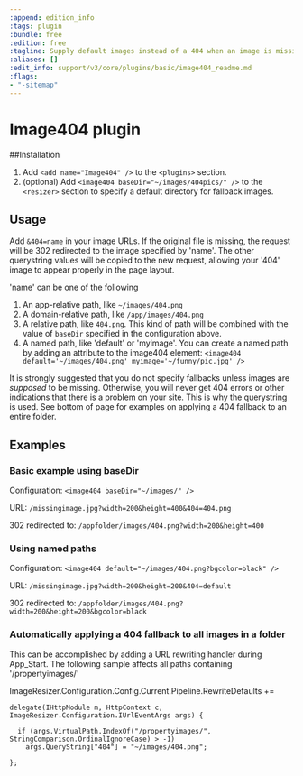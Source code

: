 ```yaml
---
:append: edition_info
:tags: plugin
:bundle: free
:edition: free
:tagline: Supply default images instead of a 404 when an image is missing.
:aliases: []
:edit_info: support/v3/core/plugins/basic/image404_readme.md
:flags:
- "-sitemap"
---
```


# Image404 plugin

##Installation

1. Add `<add name="Image404" />` to the `<plugins>` section.
2. (optional) Add `<image404 baseDir="~/images/404pics/" />` to the `<resizer>` section to specify a default directory for fallback images.
  

## Usage

Add `&404=name` in your image URLs. If the original file is missing, the request will be 302 redirected to the image specified by 'name'. The other querystring values will be copied to the new request, allowing your '404' image to appear properly in the page layout.

'name' can be one of the following

1. An app-relative path, like `~/images/404.png`
2. A domain-relative path, like `/app/images/404.png`
3. A relative path, like `404.png`. This kind of path will be combined with the value of `baseDir` specified in the configuration above.
4. A named path, like 'default' or 'myimage'. You can create a named path by adding an attribute to the image404 element: `<image404 default='~/images/404.png' myimage='~/funny/pic.jpg' />` 

It is strongly suggested that you do not specify fallbacks unless images are *supposed* to be missing. Otherwise, you will never get 404 errors or other indications that there is a problem on your site.
This is why the querystring is used. See bottom of page for examples on applying a 404 fallback to an entire folder.

## Examples

### Basic example using baseDir

Configuration: `<image404 baseDir="~/images/" />`

URL: `/missingimage.jpg?width=200&height=400&404=404.png`

302 redirected to: `/appfolder/images/404.png?width=200&height=400`

### Using named paths

Configuration: `<image404 default="~/images/404.png?bgcolor=black" />`

URL: `/missingimage.jpg?width=200&height=200&404=default`

302 redirected to: `/appfolder/images/404.png?width=200&height=200&bgcolor=black`

### Automatically applying a 404 fallback to all images in a folder

This can be accomplished by adding a URL rewriting handler during App_Start. 
The following sample affects all paths containing '/propertyimages/'

  ImageResizer.Configuration.Config.Current.Pipeline.RewriteDefaults += 
  
    delegate(IHttpModule m, HttpContext c, ImageResizer.Configuration.IUrlEventArgs args) {
      
      if (args.VirtualPath.IndexOf("/propertyimages/", StringComparison.OrdinalIgnoreCase) > -1)
        args.QueryString["404"] = "~/images/404.png";
        
    };